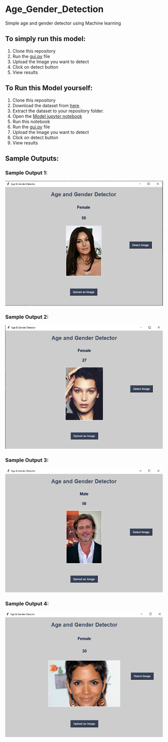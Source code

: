 # Age_Gender_Detection
Simple age and gender detector using Machine learning
## To simply run this model:
1. Clone this repository
2. Run the [gui.py](https://github.com/ashish620-boogle/Age_Gender_Detection/blob/main/gui.py) file
3. Upload the Image you want to detect
4. Click on detect button
5. View results

## To Run this Model yourself:
1. Clone this repository
2. Download the dataset from [here](https://www.kaggle.com/jangedoo/utkface-new). 
3. Extract the dataset to your repository folder.
4. Open the [Model jupyter notebook](https://github.com/ashish620-boogle/Age_Gender_Detection/blob/main/Model.ipynb)
5. Run this notebook
6. Run the [gui.py](https://github.com/ashish620-boogle/Age_Gender_Detection/blob/main/gui.py) file
7. Upload the Image you want to detect
8. Click on detect button
9. View results

## Sample Outputs:
### Sample Output 1:
![Sample Output 1](https://github.com/ashish620-boogle/Age_Gender_Detection/blob/main/Output_Image_1.PNG)
### Sample Output 2:
![Sample Output 2](https://github.com/ashish620-boogle/Age_Gender_Detection/blob/main/Output_Image_2.PNG)
### Sample Output 3:
![Sample Output 3](https://github.com/ashish620-boogle/Age_Gender_Detection/blob/main/Output_Image_3.PNG)
### Sample Output 4:
![Sample Output 4](https://github.com/ashish620-boogle/Age_Gender_Detection/blob/main/Output_Image_4.PNG)
